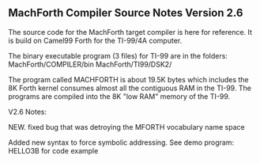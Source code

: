## MachForth Compiler Source Notes Version 2.6

The source code for the MachForth target compiler is here for reference.
It is build on Camel99 Forth for the TI-99/4A computer.

The binary executable program (3 files) for TI-99 are in the folders:  
MachForth/COMPILER/bin
MachForth/TI99/DSK2/

The program called MACHFORTH is about 19.5K bytes which includes the 8K
Forth kernel consumes almost all the contiguous RAM in the TI-99.
The programs are compiled into the 8K "low RAM" memory of the TI-99.

V2.6 Notes:

NEW.  fixed bug that was detroying the MFORTH vocabulary name space

Added new syntax to force symbolic addressing. 
See demo program: HELLO3B for code example
